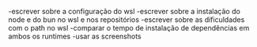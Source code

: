 -escrever sobre a configuração do wsl
-escrever sobre a instalação do node e do bun no wsl e nos repositórios
-escrever sobre as dificuldades com o path no wsl
-comparar o tempo de instalação de dependências em ambos os runtimes
-usar as screenshots